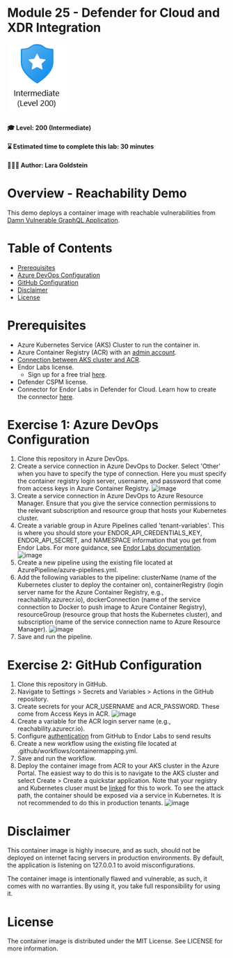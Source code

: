# Module 25 - Defender for Cloud and XDR Integration

<p align="left"><img src="../Images/asc-labs-intermediate.gif?raw=true"></p>

#### 🎓 Level: 200 (Intermediate)
#### ⌛ Estimated time to complete this lab: 30 minutes

#### 💁💁‍♀️ Author:  Lara Goldstein

# Overview - Reachability Demo

This demo deploys a container image with reachable vulnerabilities from [Damn Vulnerable GraphQL Application](https://github.com/dolevf/Damn-Vulnerable-GraphQL-Application). 

# Table of Contents
* [Prerequisites](#prerequisites)
* [Azure DevOps Configuration](#azure-devops-configuration)
* [GitHub Configuration](#github-configuration)
* [Disclaimer](#disclaimer)
* [License](#license)

# Prerequisites 
* Azure Kubernetes Service (AKS) Cluster to run the container in.
* Azure Container Registry (ACR) with an [admin account](https://learn.microsoft.com/en-us/azure/container-registry/container-registry-authentication?tabs=azure-cli#admin-account). 
* [Connection between AKS cluster and ACR](https://learn.microsoft.com/en-us/azure/aks/cluster-container-registry-integration?tabs=azure-cli#configure-acr-integration-for-an-existing-aks-cluster).
* Endor Labs license.
  * Sign up for a free trial [here](https://www.endorlabs.com/free-trial).
* Defender CSPM license.
* Connector for Endor Labs in Defender for Cloud. Learn how to create the connector [here](https://learn.microsoft.com/azure/defender-for-cloud/connect-endor-labs).
  
# Exercise 1: Azure DevOps Configuration
1. Clone this repository in Azure DevOps.
2. Create a service connection in Azure DevOps to Docker. Select 'Other' when you have to specify the type of connection. Here you must specify the container registry login server, username, and password that come from access keys in Azure Container Registry. 
![image](https://github.com/user-attachments/assets/a1535e01-9d22-4df8-8bf0-e83cf070ba34)
3. Create a service connection in Azure DevOps to Azure Resource Manager. Ensure that you give the service connection permissions to the relevant subscription and resource group that hosts your Kubernetes cluster. 
4. Create a variable group in Azure Pipelines called 'tenant-variables'. This is where you should store your ENDOR_API_CREDENTIALS_KEY, ENDOR_API_SECRET, and NAMESPACE information that you get from Endor Labs. For more guidance, see [Endor Labs documentation](https://docs.endorlabs.com/deployment/ci-scans/scan-with-azuredevops/).
![image](https://github.com/user-attachments/assets/57d10b39-4af0-43a3-af16-9359e287bc48)
5. Create a new pipeline using the existing file located at AzurePipeline/azure-pipelines.yml.
6. Add the following variables to the pipeline: clusterName (name of the Kubernetes cluster to deploy the container on), containerRegistry (login server name for the Azure Container Registry, e.g., reachability.azurecr.io), dockerConnection (name of the service connection to Docker to push image to Azure Container Registry), resourceGroup (resource group that hosts the Kubernetes cluster), and subscription (name of the service connection name to Azure Resource Manager).
![image](https://github.com/user-attachments/assets/fd265dee-fbc5-4933-8b12-07e7ff76fefc)
7. Save and run the pipeline.
   
# Exercise 2: GitHub Configuration
1. Clone this repository in GitHub.
2. Navigate to Settings > Secrets and Variables > Actions in the GitHub repository.
4. Create secrets for your ACR_USERNAME and ACR_PASSWORD. These come from Access Keys in ACR.
![image](https://github.com/user-attachments/assets/cc263e0c-b031-4a0d-acfb-7ea10719c634)
5. Create a variable for the ACR login server name (e.g., reachability.azurecr.io).
6. Configure [authentication](https://docs.endorlabs.com/deployment/ci-scans/scan-with-github-actions/) from GitHub to Endor Labs to send results 
7. Create a new workflow using the existing file located at .github/workflows/containermapping.yml.
8. Save and run the workflow.
9. Deploy the container image from ACR to your AKS cluster in the Azure Portal. The easiest way to do this is to navigate to the AKS cluster and select Create > Create a quickstar application. Note that your registry and Kubernetes cluser must be [linked](https://learn.microsoft.com/en-us/azure/aks/cluster-container-registry-integration?tabs=azure-cli#configure-acr-integration-for-an-existing-aks-cluster) for this to work. To see the attack path, the container should be exposed via a service in Kubernetes. It is not recommended to do this in production tenants. 
![image](https://github.com/user-attachments/assets/74bb2699-1e89-4f34-9140-03bba0b75fae)
 

# Disclaimer

This container image is highly insecure, and as such, should not be deployed on internet facing servers in production environments. By default, the application is listening on 127.0.0.1 to avoid misconfigurations.

The container image is intentionally flawed and vulnerable, as such, it comes with no warranties. By using it, you take full responsibility for using it.

# License

The container image is distributed under the MIT License. See LICENSE for more information.
